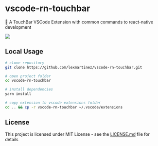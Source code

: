 # vscode-rn-touchbar

:diamond_shape_with_a_dot_inside: A TouchBar VSCode Extension with common commands to react-native development

![](https://github.com/lexmartinez/vscode-rn-touchbar/raw/master/screenshot.png)

## Local Usage

``` bash
# clone repository
git clone https://github.com/lexmartinez/vscode-rn-touchbar.git

# open project folder
cd vscode-rn-touchbar

# install dependencies
yarn install

# copy extension to vscode extensions folder
cd .. && cp -r vscode-rn-touchbar ~/.vscode/extensions
```

## License

This project is licensed under MIT License - see the [LICENSE.md](https://github.com/lexmartinez/vscode-rn-touchbar/blob/master/LICENSE.md) file for details
